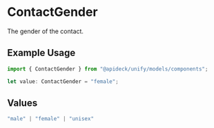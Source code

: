 # ContactGender

The gender of the contact.

## Example Usage

```typescript
import { ContactGender } from "@apideck/unify/models/components";

let value: ContactGender = "female";
```

## Values

```typescript
"male" | "female" | "unisex"
```